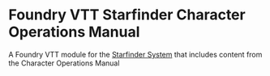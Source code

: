 # Foundry VTT Starfinder Character Operations Manual

A Foundry VTT module for the [Starfinder System](https://github.com/wildj79/foundryvtt-starfinder) that includes content from the Character Operations Manual
